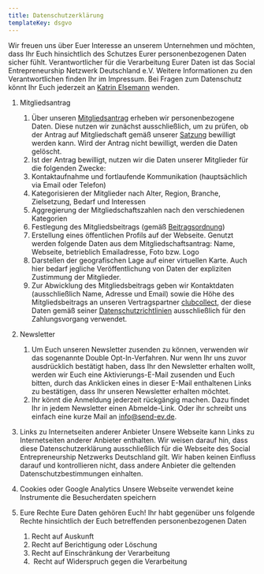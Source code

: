 ```yaml
---
title: Datenschutzerklärung
templateKey: dsgvo
---
```

Wir freuen uns über Euer Interesse an unserem Unternehmen und möchten, dass Ihr Euch hinsichtlich des Schutzes Eurer personenbezogenen Daten sicher fühlt. Verantwortlicher für die Verarbeitung Eurer Daten ist das Social Entrepreneurship Netzwerk Deutschland e.V. Weitere Informationen zu den Verantwortlichen finden Ihr im Impressum. Bei Fragen zum Datenschutz könnt Ihr Euch jederzeit an [Katrin Elsemann](mailto:Katrin.elsemann@send-ev.de) wenden.  

1. Mitgliedsantrag

   1. Über unseren [Mitgliedsantrag](https://docs.google.com/forms/d/e/1FAIpQLScaqnH0l_kFvxLm9Ren-YlvyocbpNm4w46565noI9xQPkLodQ/viewform) erheben wir personenbezogene Daten. Diese nutzen wir zunächst ausschließlich, um zu prüfen, ob der Antrag auf Mitgliedschaft gemäß unserer [Satzung](https://www.send-ev.de/uploads/satzung.pdf) bewilligt werden kann. Wird der Antrag nicht bewilligt, werden die Daten gelöscht. 
   2. Ist der Antrag bewilligt, nutzen wir die Daten unserer Mitglieder für die folgenden Zwecke:
   3. Kontaktaufnahme und fortlaufende Kommunikation (hauptsächlich via Email oder Telefon)
   4. Kategorisieren der Mitglieder nach Alter, Region, Branche, Zielsetzung, Bedarf und Interessen
   5. Aggregierung der Mitgliedschaftszahlen nach den verschiedenen Kategorien
   6. Festlegung des Mitgliedsbeitrags (gemäß [Beitragsordnung](https://www.send-ev.de/uploads/beitragsordnung.pdf))
   7. Erstellung eines öffentlichen Profils auf der Webseite. Genutzt werden folgende Daten aus dem Mitgliedschaftsantrag: Name, Webseite, betrieblich Emailadresse, Foto bzw. Logo
   8. Darstellen der geografischen Lage auf einer virtuellen Karte. Auch hier bedarf jegliche Veröffentlichung von Daten der expliziten Zustimmung der Mitglieder.
   9. Zur Abwicklung des Mitgliedsbeitrags geben wir Kontaktdaten (ausschließlich Name, Adresse und Email) sowie die Höhe des Mitgliedsbeitrags an unseren Vertragspartner [clubcollect](http://www.clubcollect.com), der diese Daten gemäß seiner [Datenschutzrichtlinien](https://chargingio.s3.amazonaws.com/assets/legal/de-privacy.pdf) ausschließlich für den Zahlungsvorgang verwendet.
2. Newsletter

   1. Um Euch unseren Newsletter zusenden zu können, verwenden wir das sogenannte Double Opt-In-Verfahren. Nur wenn Ihr uns zuvor ausdrücklich bestätigt haben, dass Ihr den Newsletter erhalten wollt, werden wir Euch eine Aktivierungs-E-Mail zusenden und Euch bitten, durch das Anklicken eines in dieser E-Mail enthaltenen Links zu bestätigen, dass Ihr unseren Newsletter erhalten möchtet.
   2. Ihr könnt die Anmeldung jederzeit rückgängig machen. Dazu findet Ihr in jedem Newsletter einen Abmelde-Link. Oder ihr schreibt uns einfach eine kurze Mail an [info@send-ev.de](info@send-ev.de).
3. Links zu Internetseiten anderer Anbieter Unsere Webseite kann Links zu Internetseiten anderer Anbieter enthalten. Wir weisen darauf hin, dass diese Datenschutzerklärung ausschließlich für die Webseite des Social Entrepreneurship Netzwerks Deutschland gilt. Wir haben keinen Einfluss darauf und kontrollieren nicht, dass andere Anbieter die geltenden Datenschutzbestimmungen einhalten.
4. Cookies oder Google Analytics Unsere Webseite verwendet keine Instrumente die Besucherdaten speichern
5. Eure Rechte Eure Daten gehören Euch! Ihr habt gegenüber uns folgende Rechte hinsichtlich der Euch betreffenden personenbezogenen Daten

   1. Recht auf Auskunft
   2. Recht auf Berichtigung oder Löschung
   3. Recht auf Einschränkung der Verarbeitung
   4.  Recht auf Widerspruch gegen die Verarbeitung